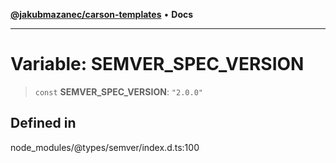 [**@jakubmazanec/carson-templates**](../../../README.md) • **Docs**

---

# Variable: SEMVER_SPEC_VERSION

> `const` **SEMVER_SPEC_VERSION**: `"2.0.0"`

## Defined in

node_modules/@types/semver/index.d.ts:100
